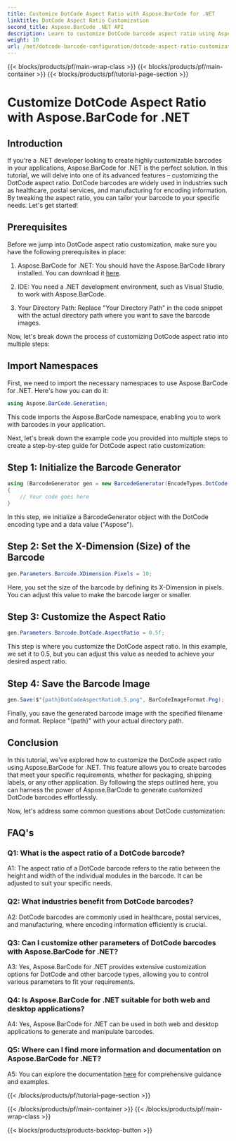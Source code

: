 ```yaml
---
title: Customize DotCode Aspect Ratio with Aspose.BarCode for .NET
linktitle: DotCode Aspect Ratio Customization
second_title: Aspose.BarCode .NET API
description: Learn to customize DotCode barcode aspect ratio using Aspose.BarCode for .NET. Create tailored barcodes for your applications effortlessly.
weight: 10
url: /net/dotcode-barcode-configuration/dotcode-aspect-ratio-customization/
---
```


{{< blocks/products/pf/main-wrap-class >}}
{{< blocks/products/pf/main-container >}}
{{< blocks/products/pf/tutorial-page-section >}}

# Customize DotCode Aspect Ratio with Aspose.BarCode for .NET

## Introduction

If you're a .NET developer looking to create highly customizable barcodes in your applications, Aspose.BarCode for .NET is the perfect solution. In this tutorial, we will delve into one of its advanced features – customizing the DotCode aspect ratio. DotCode barcodes are widely used in industries such as healthcare, postal services, and manufacturing for encoding information. By tweaking the aspect ratio, you can tailor your barcode to your specific needs. Let's get started!

## Prerequisites

Before we jump into DotCode aspect ratio customization, make sure you have the following prerequisites in place:

1. Aspose.BarCode for .NET: You should have the Aspose.BarCode library installed. You can download it [here](https://releases.aspose.com/barcode/net/).

2. IDE: You need a .NET development environment, such as Visual Studio, to work with Aspose.BarCode.

3. Your Directory Path: Replace "Your Directory Path" in the code snippet with the actual directory path where you want to save the barcode images.

Now, let's break down the process of customizing DotCode aspect ratio into multiple steps:

## Import Namespaces

First, we need to import the necessary namespaces to use Aspose.BarCode for .NET. Here's how you can do it:

```csharp
using Aspose.BarCode.Generation;
```

This code imports the Aspose.BarCode namespace, enabling you to work with barcodes in your application.

Next, let's break down the example code you provided into multiple steps to create a step-by-step guide for DotCode aspect ratio customization:

## Step 1: Initialize the Barcode Generator

```csharp
using (BarcodeGenerator gen = new BarcodeGenerator(EncodeTypes.DotCode, "Aspose"))
{
    // Your code goes here
}
```

In this step, we initialize a BarcodeGenerator object with the DotCode encoding type and a data value ("Aspose").

## Step 2: Set the X-Dimension (Size) of the Barcode

```csharp
gen.Parameters.Barcode.XDimension.Pixels = 10;
```

Here, you set the size of the barcode by defining its X-Dimension in pixels. You can adjust this value to make the barcode larger or smaller.

## Step 3: Customize the Aspect Ratio

```csharp
gen.Parameters.Barcode.DotCode.AspectRatio = 0.5f;
```

This step is where you customize the DotCode aspect ratio. In this example, we set it to 0.5, but you can adjust this value as needed to achieve your desired aspect ratio.

## Step 4: Save the Barcode Image

```csharp
gen.Save($"{path}DotCodeAspectRatio0.5.png", BarCodeImageFormat.Png);
```

Finally, you save the generated barcode image with the specified filename and format. Replace "{path}" with your actual directory path.

## Conclusion

In this tutorial, we've explored how to customize the DotCode aspect ratio using Aspose.BarCode for .NET. This feature allows you to create barcodes that meet your specific requirements, whether for packaging, shipping labels, or any other application. By following the steps outlined here, you can harness the power of Aspose.BarCode to generate customized DotCode barcodes effortlessly.

Now, let's address some common questions about DotCode customization:

## FAQ's

### Q1: What is the aspect ratio of a DotCode barcode?

A1: The aspect ratio of a DotCode barcode refers to the ratio between the height and width of the individual modules in the barcode. It can be adjusted to suit your specific needs.

### Q2: What industries benefit from DotCode barcodes?

A2: DotCode barcodes are commonly used in healthcare, postal services, and manufacturing, where encoding information efficiently is crucial.

### Q3: Can I customize other parameters of DotCode barcodes with Aspose.BarCode for .NET?

A3: Yes, Aspose.BarCode for .NET provides extensive customization options for DotCode and other barcode types, allowing you to control various parameters to fit your requirements.

### Q4: Is Aspose.BarCode for .NET suitable for both web and desktop applications?

A4: Yes, Aspose.BarCode for .NET can be used in both web and desktop applications to generate and manipulate barcodes.

### Q5: Where can I find more information and documentation on Aspose.BarCode for .NET?

A5: You can explore the documentation [here](https://reference.aspose.com/barcode/net/) for comprehensive guidance and examples.

{{< /blocks/products/pf/tutorial-page-section >}}

{{< /blocks/products/pf/main-container >}}
{{< /blocks/products/pf/main-wrap-class >}}

{{< blocks/products/products-backtop-button >}}
